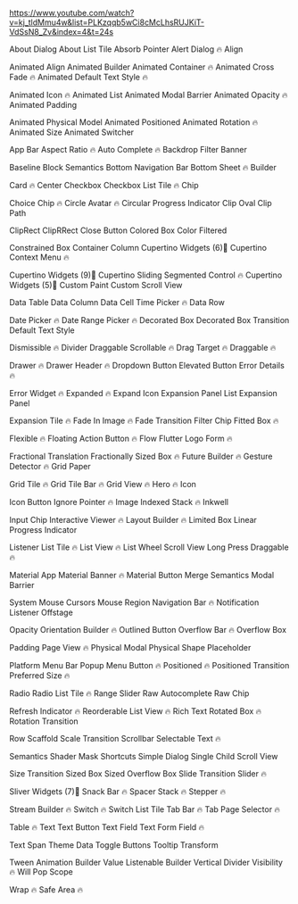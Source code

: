 https://www.youtube.com/watch?v=kj_tldMmu4w&list=PLKzqqb5wCi8cMcLhsRUJKiT-VdSsN8_Zv&index=4&t=24s

About Dialog
About List Tile
Absorb Pointer
Alert Dialog 🔥
Align

Animated Align
Animated Builder
Animated Container 🔥
Animated Cross Fade 🔥
Animated Default Text Style 🔥

Animated Icon 🔥
Animated List
Animated Modal Barrier
Animated Opacity 🔥
Animated Padding

Animated Physical Model
Animated Positioned
Animated Rotation 🔥
Animated Size
Animated Switcher

App Bar
Aspect Ratio 🔥
Auto Complete 🔥
Backdrop Filter
Banner

Baseline
Block Semantics
Bottom Navigation Bar
Bottom Sheet 🔥
Builder

Card 🔥
Center
Checkbox
Checkbox List Tile 🔥
Chip

Choice Chip 🔥
Circle Avatar 🔥
Circular Progress Indicator
Clip Oval
Clip Path

ClipRect
ClipRRect
Close Button
Colored Box
Color Filtered

Constrained Box
Container
Column
Cupertino Widgets (6)📜
Cupertino Context Menu 🔥

Cupertino Widgets (9)📜
Cupertino Sliding Segmented Control 🔥
Cupertino Widgets (5)📜
Custom Paint
Custom Scroll View

Data Table
Data Column
Data Cell
Time Picker 🔥
Data Row

Date Picker 🔥
Date Range Picker 🔥
Decorated Box
Decorated Box Transition
Default Text Style

Dismissible 🔥
Divider
Draggable Scrollable 🔥
Drag Target 🔥
Draggable 🔥

Drawer 🔥
Drawer Header 🔥
Dropdown Button
Elevated Button
Error Details 🔥

Error Widget 🔥
Expanded 🔥
Expand Icon
Expansion Panel List
Expansion Panel

Expansion Tile 🔥
Fade In Image 🔥
Fade Transition
Filter Chip
Fitted Box 🔥

Flexible 🔥
Floating Action Button 🔥
Flow
Flutter Logo
Form 🔥

Fractional Translation
Fractionally Sized Box 🔥
Future Builder 🔥
Gesture Detector 🔥
Grid Paper

Grid Tile 🔥
Grid Tile Bar 🔥
Grid View 🔥
Hero 🔥
Icon

Icon Button
Ignore Pointer 🔥
Image
Indexed Stack 🔥
Inkwell

Input Chip
Interactive Viewer 🔥
Layout Builder 🔥
Limited Box
Linear Progress Indicator

Listener
List Tile 🔥
List View 🔥
List Wheel Scroll View
Long Press Draggable 🔥

Material App
Material Banner 🔥
Material Button
Merge Semantics
Modal Barrier

System Mouse Cursors
Mouse Region
Navigation Bar 🔥
Notification Listener
Offstage

Opacity
Orientation Builder 🔥
Outlined Button
Overflow Bar 🔥
Overflow Box

Padding
Page View 🔥
Physical Modal
Physical Shape
Placeholder

Platform Menu Bar
Popup Menu Button 🔥
Positioned 🔥
Positioned Transition
Preferred Size 🔥

Radio
Radio List Tile 🔥
Range Slider
Raw Autocomplete
Raw Chip

Refresh Indicator 🔥
Reorderable List View 🔥
Rich Text
Rotated Box 🔥
Rotation Transition

Row
Scaffold
Scale Transition
Scrollbar
Selectable Text 🔥

Semantics
Shader Mask
Shortcuts
Simple Dialog
Single Child Scroll View

Size Transition
Sized Box
Sized Overflow Box
Slide Transition
Slider 🔥

Sliver Widgets (7)📜
Snack Bar 🔥
Spacer
Stack 🔥
Stepper 🔥

Stream Builder 🔥
Switch 🔥
Switch List Tile
Tab Bar 🔥
Tab Page Selector 🔥

Table 🔥
Text
Text Button
Text Field
Text Form Field 🔥

Text Span
Theme Data
Toggle Buttons
Tooltip
Transform

Tween Animation Builder
Value Listenable Builder
Vertical Divider
Visibility 🔥
Will Pop Scope

Wrap 🔥
Safe Area 🔥
